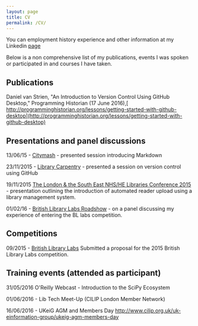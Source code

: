 ```yaml
---
layout: page
title: CV
permalink: /CV/
---
```


You can employment history experience and other information at my Linkedin [page](https://uk.linkedin.com/in/danielvanstrien)

Below is a non comprehensive list of my publications, events I was spoken or participated in and courses I have taken. 

## Publications
Daniel van Strien, "An Introduction to Version Control Using GitHub Desktop," Programming Historian (17 June 2016),[ http://programminghistorian.org/lessons/getting-started-with-github-desktop](http://programminghistorian.org/lessons/getting-started-with-github-desktop) 

## Presentations and panel discussions

13/06/15 - [Citymash](http://citymash.github.io) -  presented session introducing Markdown 

23/11/2015 - [Library Carpentry](https://librarycarpentry.github.io/) - presented a session on version control using GitHub 

19/11/2015 [The London & the South East NHS/HE Libraries Conference 2015](http://www.londonlinks.nhs.uk/2015-events/november/london-and-south-east-nhs-he-libraries-conference) - presentation outlining the introduction of automated reader upload using a library management system. 

01/02/16 - [British Library Labs Roadshow](http://www.city.ac.uk/news/2016/jan/city-to-host-british-library-labs-roadshow) - on a panel discussing my experience of entering the BL labs competition.  

## Competitions
09/2015 - [British Library Labs](http://labs.bl.uk/Teaching+the+library+of+the+future+engaging+researchers+in+new+approaches+to+utilising+digital+collections.) Submitted a proposal for the 2015 British Library Labs competition. 

## Training events (attended as participant)

31/05/2016 O'Reilly Webcast - Introduction to the SciPy Ecosystem

01/06/2016 - Lib Tech Meet-Up (CILIP London Member Network)

16/06/2016 -  UKeiG AGM and Members Day http://www.cilip.org.uk/uk-einformation-group/ukeig-agm-members-day





 
